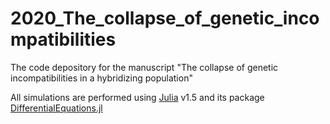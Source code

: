 # 2020_The_collapse_of_genetic_incompatibilities
The code depository for the manuscript "The collapse of genetic incompatibilities in a hybridizing population"

All simulations are performed using [Julia](https://julialang.org/) v1.5 and its package [DifferentialEquations.jl](https://diffeq.sciml.ai/v6.16/)
